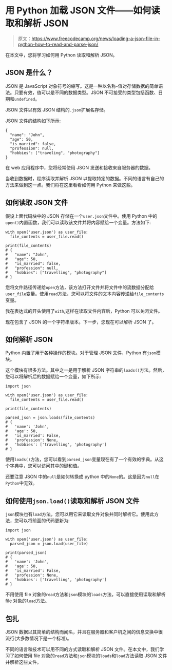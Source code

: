 # 用 Python 加载 JSON 文件——如何读取和解析 JSON

> 原文：<https://www.freecodecamp.org/news/loading-a-json-file-in-python-how-to-read-and-parse-json/>

在本文中，您将学习如何用 Python 读取和解析 JSON。

## JSON 是什么？

JSON 是 JavaScript 对象符号的缩写。这是一种以名称-值对存储数据的简单语法。只要有效，值可以是不同的数据类型。JSON 不可接受的类型包括函数、日期和`undefined`。

JSON 文件以有效 JSON 结构的`.json`扩展名存储。

JSON 文件的结构如下所示:

```
{
  "name": "John",
  "age": 50,
  "is_married": false,
  "profession": null,
  "hobbies": ["traveling", "photography"]
} 
```

在 web 应用程序中，您将经常使用 JSON 发送和接收来自服务器的数据。

当收到数据时，程序读取并解析 JSON 以提取特定的数据。不同的语言有自己的方法来做到这一点。我们将在这里看看如何用 Python 来做这些。

## 如何读取 JSON 文件

假设上面代码块中的 JSON 存储在一个`user.json`文件中。使用 Python 中的`open()`内置函数，我们可以读取该文件并将内容赋给一个变量。方法如下:

```
with open('user.json') as user_file:
  file_contents = user_file.read()

print(file_contents)
# {
#   "name": "John",
#   "age": 50,
#   "is_married": false,
#   "profession": null,
#   "hobbies": ["travelling", "photography"]
# } 
```

您将文件路径传递给`open`方法，该方法打开文件并将文件中的流数据分配给`user_file`变量。使用`read`方法，您可以将文件的文本内容传递给`file_contents`变量。

我在表达式的开头使用了`with`,这样在读取文件内容后，Python 可以关闭文件。

现在包含了 JSON 的一个字符串版本。下一步，您现在可以解析 JSON 了。

## 如何解析 JSON

Python 内置了用于各种操作的模块。对于管理 JSON 文件，Python 有`json`模块。

这个模块有很多方法。其中之一是用于解析 JSON 字符串的`loads()`方法。然后，您可以将解析后的数据赋给一个变量，如下所示:

```
import json

with open('user.json') as user_file:
  file_contents = user_file.read()

print(file_contents)

parsed_json = json.loads(file_contents)
# {
#   'name': 'John',
#   'age': 50,
#   'is_married': False,
#   'profession': None,
#   'hobbies': ['travelling', 'photography']
# } 
```

使用`loads()`方法，您可以看到`parsed_json`变量现在有了一个有效的字典。从这个字典中，您可以访问其中的键和值。

还要注意 JSON 中的`null`是如何转换成 python 中的`None`的。这是因为`null`在`Python`中无效。

## 如何使用`json.load()`读取和解析 JSON 文件

`json`模块也有`load`方法，您可以用它来读取文件对象并同时解析它。使用此方法，您可以将前面的代码更新为:

```
import json

with open('user.json') as user_file:
  parsed_json = json.load(user_file)

print(parsed_json)
# {
#   'name': 'John',
#   'age': 50,
#   'is_married': False,
#   'profession': None,
#   'hobbies': ['travelling', 'photography']
# } 
```

不用使用 file 对象的`read`方法和`json`模块的`loads`方法，可以直接使用读取和解析 file 对象的`load`方法。

## 包扎

JSON 数据以其简单的结构而闻名，并且在服务器和客户机之间的信息交换中很流行(大多数情况下是一个标准)。

不同的语言和技术可以用不同的方式读取和解析 JSON 文件。在本文中，我们学习了如何使用 file 对象的`read`方法和`json`模块的`loads`和`load`方法读取 JSON 文件并解析这些文件。